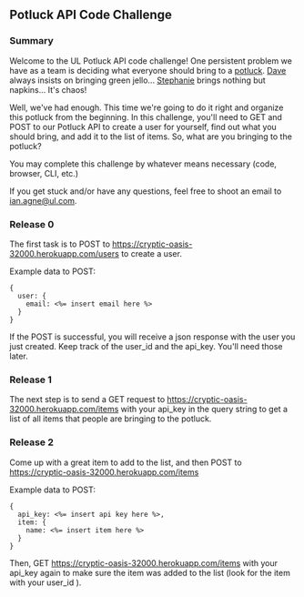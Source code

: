 ## Potluck API Code Challenge

### Summary

Welcome to the UL Potluck API code challenge! One persistent problem we
have as a team is deciding what everyone should bring to a [potluck](https://en.wikipedia.org/wiki/Potluck).  [Dave](https://github.com/luminous14?tab=repositories) always insists on bringing
green jello... [Stephanie](https://github.com/stephmarx) brings nothing but napkins...
It's chaos!  

Well, we've had enough.  This time we're going to do it right and organize this
potluck from the beginning.  In this challenge, you'll need to GET and POST to
our Potluck API to create a user for yourself, find out what you should bring,
and add it to the list of items.  So, what are you bringing to the potluck?

You may complete this challenge by whatever means necessary (code, browser, CLI, etc.)

If you get stuck and/or have any questions, feel free to shoot an email to
ian.agne@ul.com.

### Release 0

The first task is to POST to
https://cryptic-oasis-32000.herokuapp.com/users to create a user.

Example data to POST:
```
{
  user: {
    email: <%= insert email here %>
  }
}
```

If the POST is successful, you will receive a json response with the user you
just created.  Keep track of the user_id and the api_key.  You'll need those
later.

### Release 1

The next step is to send a GET request to https://cryptic-oasis-32000.herokuapp.com/items
with your api_key in the query string to get a list of all items that people are
bringing to the potluck.

### Release 2

Come up with a great item to add to the list, and then POST to https://cryptic-oasis-32000.herokuapp.com/items

Example data to POST:
```
{
  api_key: <%= insert api key here %>,
  item: {
    name: <%= insert item here %>
  }
}
```

Then, GET https://cryptic-oasis-32000.herokuapp.com/items with your api_key
again to make sure the item was added to the list (look for the item with your
  user_id ).
